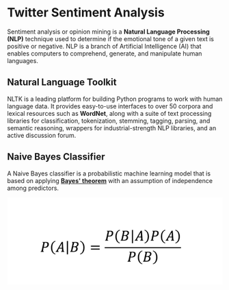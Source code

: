 # Twitter Sentiment Analysis

Sentiment analysis or opinion mining is a **Natural Language Processing (NLP)** technique used to determine if the emotional tone of a given text is positive or negative. NLP is a branch of Artificial Intelligence (AI) that enables computers to comprehend, generate, and manipulate human languages.

## Natural Language Toolkit

NLTK is a leading platform for building Python programs to work with human language data. It provides easy-to-use interfaces to over 50 corpora and lexical resources such as **WordNet**, along with a suite of text processing libraries for classification, tokenization, stemming, tagging, parsing, and semantic reasoning, wrappers for industrial-strength NLP libraries, and an active discussion forum.

## Naive Bayes Classifier

A Naive Bayes classifier is a probabilistic machine learning model that is based on applying [**Bayes' theorem**](https://en.wikipedia.org/wiki/Bayes%27_theorem) with an assumption of independence among predictors.

![bayes theorem](https://github.com/mathenaangeles/Twitter_Sentiment_Analysis/blob/main/bayes_theorem.png)

